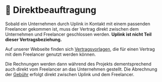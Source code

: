 # 🤝 Direktbeauftragung

Sobald ein Unternehmen durch Uplink in Kontakt mit einem passenden Freelancer gekommen ist, muss der Vertrag direkt zwischen dem Unternehmen und Freelancer geschlossen werden. **Uplink ist nicht Teil dieser Vertragsbeziehung.**

Auf unserer Webseite finden sich [Vertragsvorlagen](https://uplink.tech/document-templates), die für einen Vertrag mit dem Freelancer genutzt werden können.

Die Rechnungen werden dann während des Projekts dementsprechend auch direkt vom Freelancer an das Unternehmen gestellt. Die Abrechnung der [Gebühr](../020-freelancers/090-our-fee.md) erfolgt direkt zwischen Uplink und dem Freelancer.

